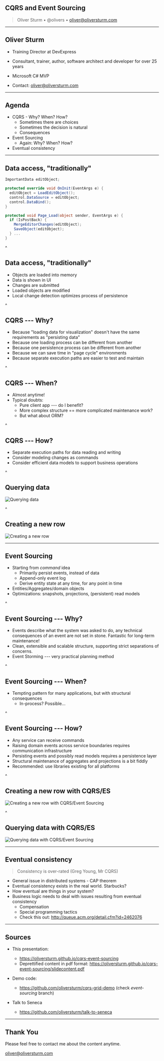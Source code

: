 ## CQRS and Event Sourcing


> Oliver Sturm &bull; @olivers &bull; oliver@oliversturm.com


---

## Oliver Sturm

* Training Director at DevExpress
* Consultant, trainer, author, software architect and developer for over 25 years
* Microsoft C# MVP

* Contact: oliver@oliversturm.com

---

## Agenda

* CQRS - Why? When? How?
  * Sometimes there are choices
  * Sometimes the decision is natural
  * Consequences
* Event Sourcing
  * Again: Why? When? How?
* Eventual consistency

---

## Data access, "traditionally"

```cs
ImportantData editObject;

protected override void OnInit(EventArgs e) {
  editObject = LoadEditObject();
  control.DataSource = editObject;
  control.DataBind();
}

protected void Page_Load(object sender, EventArgs e) {
  if (IsPostBack) {
    MergeEditorChanges(editObject);
    SaveObject(editObject);
  } ...
}
```

^

## Data access, "traditionally"

* Objects are loaded into memory
* Data is shown in UI
* Changes are submitted
* Loaded objects are modified
* Local change detection optimizes process of persistence

^

## CQRS --- Why?

* Because "loading data for visualization" doesn't have the same requirements as "persisting data"
* Because one loading process can be different from another
* Because one persistence process can be different from another
* Because we can save time in "page cycle" environments
* Because separate execution paths are easier to test and maintain

^

## CQRS --- When?

* Almost anytime!
* Typical doubts:
  * Pure client app --- do I benefit?
  * More complex structure == more complicated maintenance work?
  * But what about ORM?

^

## CQRS --- How?

* Separate execution paths for data reading and writing
* Consider modeling changes as commands
* Consider efficient data models to support business operations

^

## Querying data

<img src="query.svg" style="background: white;" alt="Querying data">

^

## Creating a new row

<img src="create-new-row.svg" style="background: white;" alt="Creating a new row">

---

## Event Sourcing

* Starting from *command* idea
  * Primarily persist events, instead of data
  * Append-only event log
  * Derive entity state at any time, for any point in time
* Entities/Aggregates/domain objects
* Optimizations: snapshots, projections, (persistent) read models

^

## Event Sourcing --- Why?

* Events describe what the system was asked to do, any technical consequences of an event are not set in stone. Fantastic for long-term maintenance!
* Clean, extensible and scalable structure, supporting strict separations of concerns.
* Event Storming --- very practical planning method

^

## Event Sourcing --- When?

* Tempting pattern for many applications, but with structural consequences
  * In-process? Possible...

^

## Event Sourcing --- How? 

* Any service can receive commands
* Raising domain events across service boundaries requires communication infrastructure
* Persisting events and possibly read models requires a persistence layer
* Structural maintenance of aggregates and projections is a bit fiddly
* Recommended: use libraries existing for all platforms

^

## Creating a new row with CQRS/ES

<img src="es-create-new-row.svg" style="background: white;" alt="Creating a new row with CQRS/Event Sourcing">

^

## Querying data with CQRS/ES

<img src="es-query.svg" style="background: white;" alt="Querying data with CQRS/Event Sourcing">

---

## Eventual consistency

> Consistency is over-rated (Greg Young, Mr CQRS)

* General issue in distributed systems - CAP theorem
* Eventual consistency exists in the real world. Starbucks?
* How eventual are things in your system?
* Business logic needs to deal with issues resulting from eventual consistency
  * Compensation
  * Special programming tactics
  * Check this out: http://queue.acm.org/detail.cfm?id=2462076


---

## Sources

* This presentation: 
  * https://oliversturm.github.io/cqrs-event-sourcing
  * Deprettified content in pdf format: https://oliversturm.github.io/cqrs-event-sourcing/slidecontent.pdf

* Demo code:
  * https://github.com/oliversturm/cqrs-grid-demo (check *event-sourcing* branch)

* Talk to Seneca
  * https://github.com/oliversturm/talk-to-seneca
  

---

## Thank You

Please feel free to contact me about the content anytime.

oliver@oliversturm.com
